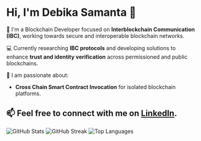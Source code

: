# Hi, I'm Debika Samanta 👋

🔗 I'm a Blockchain Developer focused on **Interblockchain Communication (IBC)**, working towards secure and interoperable blockchain networks.

💻 Currently researching **IBC protocols** and developing solutions to enhance **trust and identity verification** across permissioned and public blockchains.

🚀 I am passionate about:
- **Cross Chain Smart Contract Invocation** for isolated blockchain platforms.

📫 Feel free to connect with me on [LinkedIn](your-linkedin-link).
---

![GitHub Stats](https://github-readme-stats.vercel.app/api?username=debika-samanta&show_icons=true&theme=radical)
![GitHub Streak](https://github-readme-streak-stats.herokuapp.com/?user=debika-samanta&theme=radical)
![Top Languages](https://github-readme-stats.vercel.app/api/top-langs/?username=debika-samanta&layout=compact&theme=radical)
